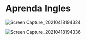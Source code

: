 # Aprenda Ingles
![Screen Capture_20210418194324](https://user-images.githubusercontent.com/64656900/115161449-937dd280-a095-11eb-9f3e-72616af88f08.jpg)

![Screen Capture_20210418194336](https://user-images.githubusercontent.com/64656900/115161451-9678c300-a095-11eb-8a2c-70488970778c.jpg)
